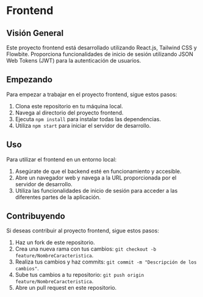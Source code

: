 # Frontend

## Visión General

Este proyecto frontend está desarrollado utilizando React.js, Tailwind CSS y Flowbite. Proporciona funcionalidades de inicio de sesión utilizando JSON Web Tokens (JWT) para la autenticación de usuarios.

## Empezando

Para empezar a trabajar en el proyecto frontend, sigue estos pasos:

1. Clona este repositorio en tu máquina local.
2. Navega al directorio del proyecto frontend.
3. Ejecuta `npm install` para instalar todas las dependencias.
4. Utiliza `npm start` para iniciar el servidor de desarrollo.

## Uso

Para utilizar el frontend en un entorno local:

1. Asegúrate de que el backend esté en funcionamiento y accesible.
2. Abre un navegador web y navega a la URL proporcionada por el servidor de desarrollo.
3. Utiliza las funcionalidades de inicio de sesión para acceder a las diferentes partes de la aplicación.

## Contribuyendo

Si deseas contribuir al proyecto frontend, sigue estos pasos:

1. Haz un fork de este repositorio.
2. Crea una nueva rama con tus cambios: `git checkout -b feature/NombreCaracteristica`.
3. Realiza tus cambios y haz commits: `git commit -m "Descripción de los cambios"`.
4. Sube tus cambios a tu repositorio: `git push origin feature/NombreCaracteristica`.
5. Abre un pull request en este repositorio.

